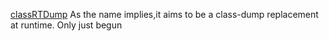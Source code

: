 <u>classRTDump</u>
As the name implies,it aims to be a class-dump replacement at runtime.
Only just begun